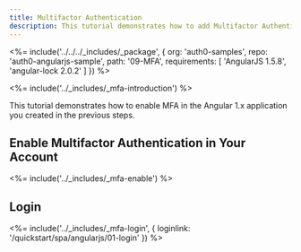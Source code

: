 ```yaml
---
title: Multifactor Authentication
description: This tutorial demonstrates how to add Multifactor Authentication to your AngularJS app
---
```


<%= include('../../../_includes/_package', {
  org: 'auth0-samples',
  repo: 'auth0-angularjs-sample',
  path: '09-MFA',
  requirements: [
    'AngularJS 1.5.8',
    'angular-lock 2.0.2'
  ]
}) %>

<%= include('../_includes/_mfa-introduction') %>

This tutorial demonstrates how to enable MFA in the Angular 1.x application you created in the previous steps.

## Enable Multifactor Authentication in Your Account

<%= include('../_includes/_mfa-enable') %>

## Login

<%= include('../_includes/_mfa-login', { loginlink: '/quickstart/spa/angularjs/01-login' }) %>
